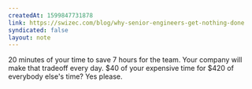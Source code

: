 ```yaml
---
createdAt: 1599847731878
link: https://swizec.com/blog/why-senior-engineers-get-nothing-done
syndicated: false
layout: note
---
```


20 minutes of your time to save 7 hours for the team.
Your company will make that tradeoff every day. $40 of your expensive time for $420 of everybody else's time? Yes please.
